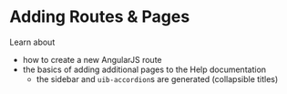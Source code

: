 # Adding Routes & Pages

<!-- # Welcome
Welcome to the documentation for how to add content and routes in [MySampleSize](http://www.mysamplesize.com ':target=_blank').

The purpose of this documentation is to 
- discuss how to create a new AngularJS route 
- discuss the basics of adding additional pages to the Help documentation
    - explain how the sidebar and `uib-accordion`s are generated (collapsible titles)
-->

Learn about 
- how to create a new AngularJS route 
- the basics of adding additional pages to the Help documentation
    - the sidebar and `uib-accordion`s are generated (collapsible titles)


